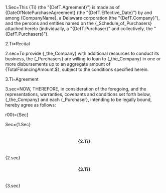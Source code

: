 1.Sec=This {Ti} (the "{DefT.Agreement}") is made as of {DateOfNotePurchaseAgreement} (the "{DefT.Effective_Date}") by and among {CompanyName}, a Delaware corporation (the "{DefT.Company}"), and the persons and entities named on the {_Schedule_of_Purchasers} attached hereto (individually, a "{DefT.Purchaser}" and collectively, the "{DefT.Purchasers}").

2.Ti=Recital

2.sec=To provide {_the_Company} with additional resources to conduct its business, the {_Purchasers} are willing to loan to {_the_Company} in one or more disbursements up to an aggregate amount of {TotalFinancingAmount.$}, subject to the conditions specified herein.

3.Ti=Agreement

3.sec=NOW, THEREFORE, in consideration of the foregoing, and the representations, warranties, covenants and conditions set forth below, {_the_Company} and each {_Purchaser}, intending to be legally bound, hereby agree as follows:

r00t={Sec}

Sec={1.Sec}<br><br><center><h4>{2.Ti}</center></h4><br>{2.sec}<br><center><h4>{3.Ti}</center></h4><br>{3.sec}
